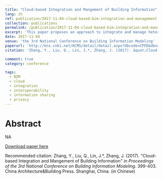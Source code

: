 ```yaml
---
title: "Cloud-based Integration and Mangement of Building Information"
lang: zh
ref: publication/2017-11-04-cloud-based-bim-integration-and-management
collection: publications
permalink: /publication/2017-11-04-cloud-based-bim-integration-and-management
excerpt: 'This paper proposes an approach to integrate and manage heterogeneous building information based on cloud computing with the consideration of data privacy'
date: 2017-11-04
venue: 'the 3rd National Conference on Building Information Modeling'
paperurl: 'http://kns.cnki.net/KCMS/detail/detail.aspx?dbcode=CPFD&dbname=CPFDLAST2018&filename=JGCB201711001071&v=MTk5MTlGWmVzSURSTkt1aGRobmo5OFRuanFxeGRFZU1PVUtyaWZadTl2SHlubFU3ek1KbDRYTHlySWJMRzRIOWJOcm85'
citation: 'Zhang, Y., Liu, Q., Lin, J.*, Zhang, J. (2017). &quot;Cloud-based Integration and Mangement of Building Information&quot; <i>in Proceedings of the 3rd National Conference on Building Information Modeling</i>. 399-403. China Architecture&Building Press. Shanghai, China. (in Chinese)'

comment: true
category: conference

tags: 
  - BIM
  - cloud
  - integration
  - interoperability
  - information sharing
  - privacy
---
```



Abstract
====

NA

[Download paper here](http://kns.cnki.net/KCMS/detail/detail.aspx?dbcode=CPFD&dbname=CPFDLAST2018&filename=JGCB201711001071&v=MTk5MTlGWmVzSURSTkt1aGRobmo5OFRuanFxeGRFZU1PVUtyaWZadTl2SHlubFU3ek1KbDRYTHlySWJMRzRIOWJOcm85)

Recommended citation: Zhang, Y., Liu, Q., Lin, J.*, Zhang, J. (2017). &quot;Cloud-based Integration and Mangement of Building Information&quot; <i>in Proceedings of the 3rd National Conference on Building Information Modeling</i>. 399-403. China Architecture&Building Press. Shanghai, China. (in Chinese)